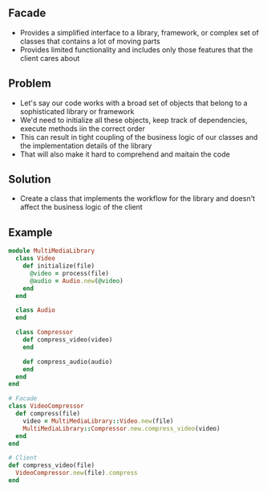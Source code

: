 ## Facade
- Provides a simplified interface to a library, framework, or complex set of classes that contains a lot of moving parts
- Provides limited functionality and includes only those features that the client cares about

## Problem
- Let's say our code works with a broad set of objects that belong to a sophisticated library or framework
- We'd need to initialize all these objects, keep track of dependencies, execute methods iin the correct order
- This can result in tight coupling of the business logic of our classes and the implementation details of the library
- That will also make it hard to comprehend and maitain the code

## Solution
- Create a class that implements the workflow for the library and doesn't affect the business logic of the client

## Example
```rb
module MultiMediaLibrary
  class Video
    def initialize(file)
      @video = process(file)
      @audio = Audio.new(@video)
    end
  end

  class Audio
  end

  class Compressor
    def compress_video(video)
    end

    def compress_audio(audio)
    end
  end
end

# Facade
class VideoCompressor
  def compress(file)
    video = MultiMediaLibrary::Video.new(file)
    MultiMediaLibrary::Compressor.new.compress_video(video)
  end
end

# Client
def compress_video(file)
  VideoCompressor.new(file).compress
end
```
